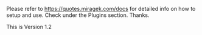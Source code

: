 Please refer to https://quotes.miragek.com/docs for detailed info on how to setup and use. Check under the Plugins section. Thanks.

This is Version 1.2